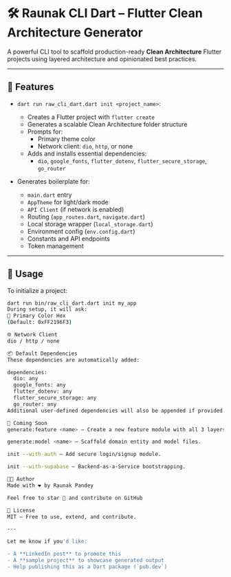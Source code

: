 # 🛠️ Raunak CLI Dart – Flutter Clean Architecture Generator

A powerful CLI tool to scaffold production-ready **Clean Architecture** Flutter projects using layered architecture and opinionated best practices.

---

## 🚀 Features

- `dart run raw_cli_dart.dart init <project_name>`:
    - Creates a Flutter project with `flutter create`
    - Generates a scalable Clean Architecture folder structure
    - Prompts for:
        - Primary theme color
        - Network client: `dio`, `http`, or none
    - Adds and installs essential dependencies:
        - `dio`, `google_fonts`, `flutter_dotenv`, `flutter_secure_storage`, `go_router`

- Generates boilerplate for:
    - `main.dart` entry
    - `AppTheme` for light/dark mode
    - `API Client` (if network is enabled)
    - Routing (`app_routes.dart`, `navigate.dart`)
    - Local storage wrapper (`local_storage.dart`)
    - Environment config (`env.config.dart`)
    - Constants and API endpoints
    - Token management

---

## 🧪 Usage

To initialize a project:

```bash
dart run bin/raw_cli_dart.dart init my_app
During setup, it will ask:
🎨 Primary Color Hex
(Default: 0xFF2196F3)

🌐 Network Client
dio / http / none

📦 Default Dependencies
These dependencies are automatically added:

dependencies:
  dio: any
  google_fonts: any
  flutter_dotenv: any
  flutter_secure_storage: any
  go_router: any
Additional user-defined dependencies will also be appended if provided.

🧩 Coming Soon
generate:feature <name> – Create a new feature module with all 3 layers.

generate:model <name> – Scaffold domain entity and model files.

init --with-auth – Add secure login/signup module.

init --with-supabase – Backend-as-a-Service bootstrapping.

👨‍💻 Author
Made with ❤️ by Raunak Pandey

Feel free to star 🌟 and contribute on GitHub

📄 License
MIT – Free to use, extend, and contribute.

---

Let me know if you'd like:

- A **LinkedIn post** to promote this
- A **sample project** to showcase generated output
- Help publishing this as a Dart package (`pub.dev`)
